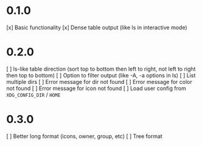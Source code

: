 # 0.1.0
[x] Basic functionality
[x] Dense table output (like ls in interactive mode)
# 0.2.0
[ ] ls-like table direction (sort top to bottom then left to right, not left to right then top to bottom)
[ ] Option to filter output (like -A, -a options in ls)
[ ] List multiple dirs
[ ] Error message for dir not found
[ ] Error message for color not found
[ ] Error message for icon not found
[ ] Load user config from `XDG_CONFIG_DIR` / `HOME`
# 0.3.0
[ ] Better long format (icons, owner, group, etc)
[ ] Tree format

